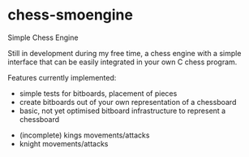 chess-smoengine
===============

Simple Chess Engine

Still in development during my free time, a chess engine with a simple
interface that can be easily integrated in your own C chess program.

Features currently implemented:
- simple tests for bitboards, placement of pieces
- create bitboards out of your own representation of a chessboard
- basic, not yet optimised bitboard infrastructure to represent a chessboard
 * (incomplete) kings movements/attacks
 * knight movements/attacks
